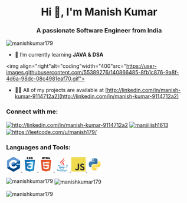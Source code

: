 
<h1 align="center">Hi 👋, I'm Manish Kumar</h1>
<h3 align="center">A passionate Software Engineer from India</h3>



<p align="left"> <img src="https://komarev.com/ghpvc/?username=manishkumar179&label=Profile%20views&color=0e75b6&style=flat" alt="manishkumar179" /> </p>

- 🌱 I’m currently learning **JAVA & DSA**

<img align="right"alt="coding"width="400"src="https://user-images.githubusercontent.com/55389276/140866485-8fb1c876-9a8f-4d6a-98dc-08c4981eaf70.gif">


- 👨‍💻 All of my projects are available at [http://linkedin.com/in/manish-kumar-9114712a2](http://linkedin.com/in/manish-kumar-9114712a2)

<h3 align="left">Connect with me:</h3>
<p align="left">
<a href="https://linkedin.com/in/http://linkedin.com/in/manish-kumar-9114712a2" target="blank"><img align="center" src="https://raw.githubusercontent.com/rahuldkjain/github-profile-readme-generator/master/src/images/icons/Social/linked-in-alt.svg" alt="http://linkedin.com/in/manish-kumar-9114712a2" height="30" width="40" /></a>
<a href="https://instagram.com/maniiiiish1613" target="blank"><img align="center" src="https://raw.githubusercontent.com/rahuldkjain/github-profile-readme-generator/master/src/images/icons/Social/instagram.svg" alt="maniiiiish1613" height="30" width="40" /></a>
<a href="https://www.leetcode.com/https://leetcode.com/u/manish179/" target="blank"><img align="center" src="https://raw.githubusercontent.com/rahuldkjain/github-profile-readme-generator/master/src/images/icons/Social/leet-code.svg" alt="https://leetcode.com/u/manish179/" height="30" width="40" /></a>
</p>

<h3 align="left">Languages and Tools:</h3>
<p align="left"> <a href="https://www.w3schools.com/cpp/" target="_blank" rel="noreferrer"> <img src="https://raw.githubusercontent.com/devicons/devicon/master/icons/cplusplus/cplusplus-original.svg" alt="cplusplus" width="40" height="40"/> </a> <a href="https://www.w3schools.com/css/" target="_blank" rel="noreferrer"> <img src="https://raw.githubusercontent.com/devicons/devicon/master/icons/css3/css3-original-wordmark.svg" alt="css3" width="40" height="40"/> </a> <a href="https://www.w3.org/html/" target="_blank" rel="noreferrer"> <img src="https://raw.githubusercontent.com/devicons/devicon/master/icons/html5/html5-original-wordmark.svg" alt="html5" width="40" height="40"/> </a> <a href="https://www.java.com" target="_blank" rel="noreferrer"> <img src="https://raw.githubusercontent.com/devicons/devicon/master/icons/java/java-original.svg" alt="java" width="40" height="40"/> </a> <a href="https://developer.mozilla.org/en-US/docs/Web/JavaScript" target="_blank" rel="noreferrer"> <img src="https://raw.githubusercontent.com/devicons/devicon/master/icons/javascript/javascript-original.svg" alt="javascript" width="40" height="40"/> </a> <a href="https://www.python.org" target="_blank" rel="noreferrer"> <img src="https://raw.githubusercontent.com/devicons/devicon/master/icons/python/python-original.svg" alt="python" width="40" height="40"/> </a> </p>

<p><img align="left" src="https://github-readme-stats.vercel.app/api/top-langs?username=manishkumar179&show_icons=true&locale=en&layout=compact" alt="manishkumar179" /></p>

<p>&nbsp;<img align="center" src="https://github-readme-stats.vercel.app/api?username=manishkumar179&show_icons=true&locale=en" alt="manishkumar179" /></p>

<p><img align="center" src="https://github-readme-streak-stats.herokuapp.com/?user=manishkumar179&" alt="manishkumar179" /></p>
